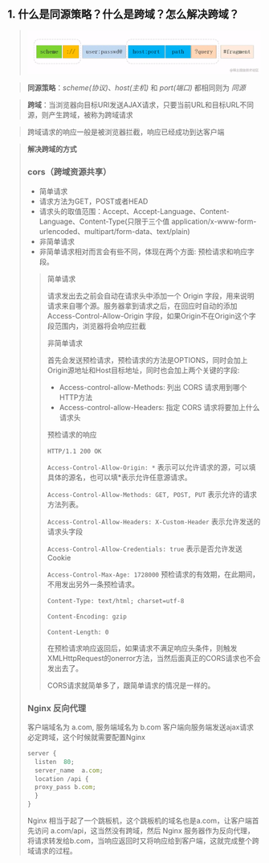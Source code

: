 ## 1. 什么是同源策略？什么是跨域？怎么解决跨域？
> ![URI组成](_media/uri.png)

> **同源策略**：_scheme(协议)_、_host(主机)_ 和 _port(端口)_ 都相同则为 _同源_ 

> **跨域**：当浏览器向目标URI发送AJAX请求，只要当前URL和目标URL不同源，则产生跨域，被称为跨域请求

> 跨域请求的响应一般是被浏览器拦截，响应已经成功到达客户端

> **解决跨域的方式**
> ### cors（跨域资源共享）
> * 简单请求
>  * 请求方法为GET，POST或者HEAD
>  * 请求头的取值范围：Accept、Accept-Language、Content-Language、Content-Type(只限于三个值 application/x-www-form-urlencoded、multipart/form-data、text/plain)
> * 非简单请求
>  * 非简单请求相对而言会有些不同，体现在两个方面: 预检请求和响应字段。 
> > 简单请求
> > 
> > 请求发出去之前会自动在请求头中添加一个 Origin 字段，用来说明请求来自哪个源。服务器拿到请求之后，在回应时自动的添加 Access-Control-Allow-Origin 字段，如果Origin不在Origin这个字段范围内，浏览器将会响应拦截
> >
> > 非简单请求
> >
> > 首先会发送预检请求，预检请求的方法是OPTIONS，同时会加上Origin源地址和Host目标地址，同时也会加上两个关键的字段:
> > * Access-control-allow-Methods: 列出 CORS 请求用到哪个HTTP方法
> > * Access-control-allow-Headers: 指定 CORS 请求将要加上什么请求头
> > 
> > 预检请求的响应
> >
> > `HTTP/1.1 200 OK`
> >
> > `Access-Control-Allow-Origin: *` 表示可以允许请求的源，可以填具体的源名，也可以填*表示允许任意源请求。
> >
> > `Access-Control-Allow-Methods: GET, POST, PUT` 表示允许的请求方法列表。
> >
> > `Access-Control-Allow-Headers: X-Custom-Header` 表示允许发送的请求头字段
> >
> > `Access-Control-Allow-Credentials: true` 表示是否允许发送 Cookie
> >
> > `Access-Control-Max-Age: 1728000` 预检请求的有效期，在此期间，不用发出另外一条预检请求。
> >
> > `Content-Type: text/html; charset=utf-8`
> >
> > `Content-Encoding: gzip`
> >
> > `Content-Length: 0 `
> >
> > 在预检请求响应返回后，如果请求不满足响应头条件，则触发XMLHttpRequest的onerror方法，当然后面真正的CORS请求也不会发出去了。
> > 
> > CORS请求就简单多了，跟简单请求的情况是一样的。
> ### Nginx 反向代理
> 客户端域名为 a.com, 服务端域名为 b.com 客户端向服务端发送ajax请求 必定跨域，这个时候就需要配置Nginx
> ```js
> server {
>   listen  80;
>   server_name  a.com;
>   location /api {
>   proxy_pass b.com;
>   }
> }
> ```
>  Nginx 相当于起了一个跳板机，这个跳板机的域名也是a.com，让客户端首先访问 a.com/api，这当然没有跨域，然后 Nginx 服务器作为反向代理，将请求转发给b.com，当响应返回时又将响应给到客户端，这就完成整个跨域请求的过程。

